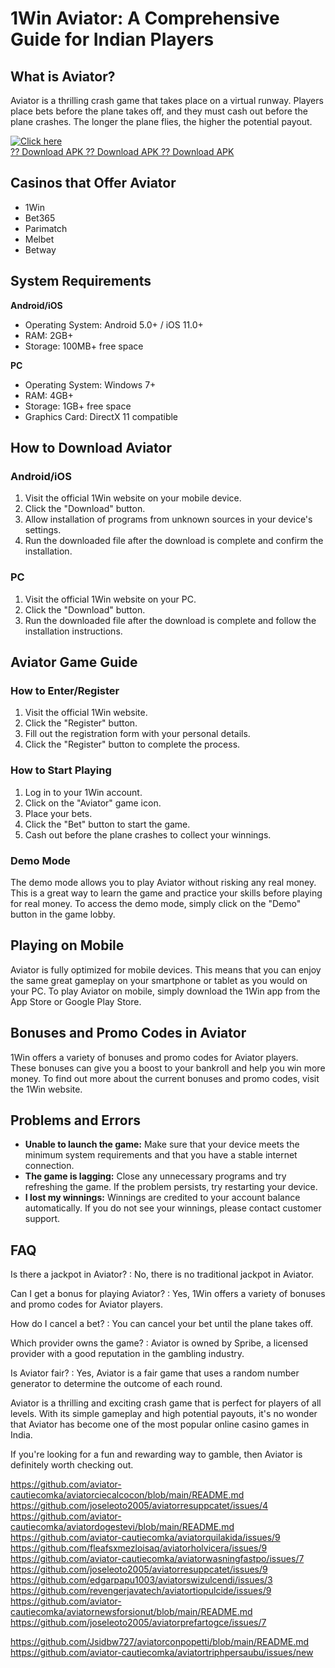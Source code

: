 

# 1Win Aviator: A Comprehensive Guide for Indian Players




## What is Aviator?

Aviator is a thrilling crash game that takes place on a virtual runway.
Players place bets before the plane takes off, and they must cash out
before the plane crashes. The longer the plane flies, the higher the
potential payout.

[![Click
here](https://readscoops.com/wp-content/uploads/2023/03/Readscoop-aviator-1-1.jpg)](https://traff.sbs/deff)\
[?? Download APK ?? Download APK ?? Download
APK](https://traff.sbs/deff)

## Casinos that Offer Aviator

-   1Win
-   Bet365
-   Parimatch
-   Melbet
-   Betway

## System Requirements

**Android/iOS**

-   Operating System: Android 5.0+ / iOS 11.0+
-   RAM: 2GB+
-   Storage: 100MB+ free space

**PC**

-   Operating System: Windows 7+
-   RAM: 4GB+
-   Storage: 1GB+ free space
-   Graphics Card: DirectX 11 compatible

## How to Download Aviator

### Android/iOS

1.  Visit the official 1Win website on your mobile device.
2.  Click the "Download" button.
3.  Allow installation of programs from unknown sources in your
    device\'s settings.
4.  Run the downloaded file after the download is complete and confirm
    the installation.

### PC

1.  Visit the official 1Win website on your PC.
2.  Click the "Download" button.
3.  Run the downloaded file after the download is complete and follow
    the installation instructions.

## Aviator Game Guide

### How to Enter/Register

1.  Visit the official 1Win website.
2.  Click the "Register" button.
3.  Fill out the registration form with your personal details.
4.  Click the "Register" button to complete the process.

### How to Start Playing

1.  Log in to your 1Win account.
2.  Click on the "Aviator" game icon.
3.  Place your bets.
4.  Click the "Bet" button to start the game.
5.  Cash out before the plane crashes to collect your winnings.

### Demo Mode

The demo mode allows you to play Aviator without risking any real money.
This is a great way to learn the game and practice your skills before
playing for real money. To access the demo mode, simply click on the
"Demo" button in the game lobby.

## Playing on Mobile

Aviator is fully optimized for mobile devices. This means that you can
enjoy the same great gameplay on your smartphone or tablet as you would
on your PC. To play Aviator on mobile, simply download the 1Win app from
the App Store or Google Play Store.

## Bonuses and Promo Codes in Aviator

1Win offers a variety of bonuses and promo codes for Aviator players.
These bonuses can give you a boost to your bankroll and help you win
more money. To find out more about the current bonuses and promo codes,
visit the 1Win website.

## Problems and Errors

-   **Unable to launch the game:** Make sure that your device meets the
    minimum system requirements and that you have a stable internet
    connection.
-   **The game is lagging:** Close any unnecessary programs and try
    refreshing the game. If the problem persists, try restarting your
    device.
-   **I lost my winnings:** Winnings are credited to your account
    balance automatically. If you do not see your winnings, please
    contact customer support.

## FAQ

Is there a jackpot in Aviator?
:   No, there is no traditional jackpot in Aviator.

Can I get a bonus for playing Aviator?
:   Yes, 1Win offers a variety of bonuses and promo codes for Aviator
    players.

How do I cancel a bet?
:   You can cancel your bet until the plane takes off.

Which provider owns the game?
:   Aviator is owned by Spribe, a licensed provider with a good
    reputation in the gambling industry.

Is Aviator fair?
:   Yes, Aviator is a fair game that uses a random number generator to
    determine the outcome of each round.

Aviator is a thrilling and exciting crash game that is perfect for
players of all levels. With its simple gameplay and high potential
payouts, it\'s no wonder that Aviator has become one of the most popular
online casino games in India.

If you\'re looking for a fun and rewarding way to gamble, then Aviator
is definitely worth checking out.


https://github.com/aviator-cautiecomka/aviatorciecalcocon/blob/main/README.md
https://github.com/joseleoto2005/aviatorresuppcatet/issues/4
https://github.com/aviator-cautiecomka/aviatordogestevi/blob/main/README.md
https://github.com/aviator-cautiecomka/aviatorquilakida/issues/9
https://github.com/fleafsxmezloisaq/aviatorholvicera/issues/9
https://github.com/aviator-cautiecomka/aviatorwasningfastpo/issues/7
https://github.com/joseleoto2005/aviatorresuppcatet/issues/9
https://github.com/edgarpapu1003/aviatorswizulcendi/issues/3
https://github.com/revengerjavatech/aviatortiopulcide/issues/9
https://github.com/aviator-cautiecomka/aviatornewsforsionut/blob/main/README.md
https://github.com/joseleoto2005/aviatorprefartogce/issues/7

https://github.com/Jsidbw727/aviatorconpopetti/blob/main/README.md
https://github.com/aviator-cautiecomka/aviatortriphpersaubu/issues/new
